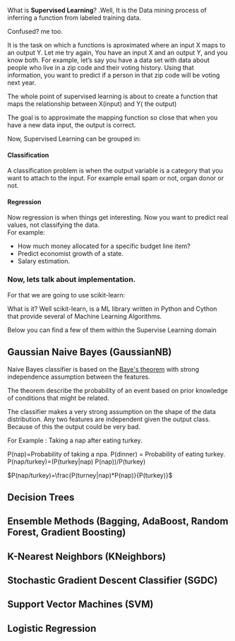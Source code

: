 

What is **Supervised Learning**? .Well, It is  the Data mining process of inferring a function from labeled training data.

Confused? me too.

It is the task on which a functions is aproximated where an input X maps to an output Y.
Let me try again, You have an input X and an output Y, and you know both. For example, let’s say you have a data set with data about people who live in a zip code and their voting history. Using that information, you want to predict if a person in that zip code will be voting next year.

The whole point of supervised learning is about to create a function that maps the relationship between X(input) and Y( the output)

The goal is to approximate the mapping function so close that when you have a new data input, the output is correct.

Now, Supervised Learning can be grouped in:

#### Classification

A classification problem is when the output variable is a category that you want to attach to the input. For example email spam or not, organ donor or not.

#### Regression

Now regression is when things get interesting. Now you want to predict real values, not classifying the data.  
For example:

-   How much money allocated for a specific budget line item?
-   Predict economist growth of a state.
-   Salary estimation.

### Now, lets talk about implementation.

For that we are going to use scikit-learn:

What is it? Well scikit-learn, is a ML library written in Python and Cython that provide several of Machine Learning Algorithms.

Below you can find a few of them within the Supervise Learning domain

 ## Gaussian Naive Bayes (GaussianNB)

Naive Bayes classifier is based on the [Baye's theorem](https://en.wikipedia.org/wiki/Bayes%27_theorem)  with strong independence assumption between the features.

The theorem describe the probability of an event based on prior knowledge of conditions that might be related.

The classifier makes a very strong assumption on the shape of the data distribution. Any two features are independent given the output class. Because of this the output could be very bad.

For Example :
Taking a nap after eating turkey.

P(nap)=Probability of taking a npa.
P(dinner) = Probability of eating turkey.
P(nap/turkey)=(P(turkey|nap) P(nap))/P(turkey)

$P(nap/turkey)=\frac{P(turney|nap)*P(nap)}{P(turkey)}$
 	

## Decision Trees
##  Ensemble Methods (Bagging, AdaBoost, Random Forest, Gradient Boosting)
##  K-Nearest Neighbors (KNeighbors)
##  Stochastic Gradient Descent Classifier (SGDC)
##  Support Vector Machines (SVM)
##  Logistic Regression

